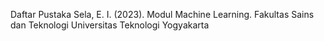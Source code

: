 Daftar Pustaka
Sela, E. I. (2023). Modul Machine Learning. Fakultas Sains dan Teknologi Universitas Teknologi Yogyakarta
